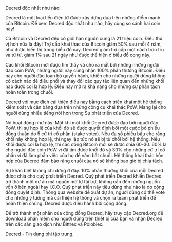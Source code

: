 Decred độc nhất như nào!

Decred là một loại tiền điện tử được xây dựng dựa trên những điểm mạnh của Bitcoin. Để xem Decred độc nhất như nào, hãy cùng so sánh hai coin này!

Cả Bitcoin và Decred đều có giới hạn nguồn cung là 21 triệu coin. Điều thú vị hơn nữa là đây! Trợ cấp khai thác của Bitcoin giảm 50% sau mỗi 4 năm, như được hiển thị trong biểu đồ này. Decred giảm trợ cấp một cách trơn tru và từ từ, giảm 1% sau 21 ngày như được thể hiện ở biểu đồ cong này. 

Các khối Bitcoin mới được tìm thấy và cho ra mắt bởi những những người đào coin PoW, những người này cũng nhận 100% phần thưởng Bitcoin. Điều này cho người đào toàn bộ quyền hành, khiến cho những người dùng không có cách nào để điều phối và thay đổi các quy tắc liên quan đến những khối nào được coi là hợp lệ. Điều này mở ra khả năng cho những sự phân tách hoàn toàn trong chuỗi.

Decred với mục đích cải thiện điều này bằng cách triển khai một hệ thống kiểm soát và cân bằng dựa trên những công cụ khai thác PoW. Mang lại cho người dùng nhiều tiếng nói hơn trong Sự phát triển của Decred.

Nó hoạt động như này: Một khi một khối Decred được đào bởi người đào PoW, thì sự hợp lệ của khối đó sẽ được quyết định bởi một cuộc bỏ phiếu đồng thuận do 5 cử tri cổ phần (stake voter). Nếu đa số phiếu bầu cho rằng khối này không hợp lệ, thì ngay lập tức nó sẽ bị từ chối bởi hệ thống. Nếu khối được coi là hợp lệ, thì các đồng Bitcoin mới sẽ được chia 60-30. 60% là cho người đào coin PoW vì đã tìm được khối đó và 30% cho những cử tri cổ phần vì đã làm phần việc của họ để nắm bắt chuỗi. Hệ thống khai thác hỗn hợp của Decred đảm bảo rằng chuỗi của nó sẽ không bao giờ bị chia tách. 

Sự khác biệt không chỉ dừng ở đây. 10% phần thưởng khối của mỗi Decred được chia cho quỹ phát triển Decred. Quỹ phát triển Decred khiến Decred trở thành một dự án mã nguồn mở tự tài trợ, không cần đến những nguồn vốn ở bên ngoài hay I.C.O. Quỹ phát triển này tiêu dùng như nào là do cộng đồng quyết định. Thông qua website đề xuất dự án, người dùng có thể vote cho những ý tưởng mà cải thiện hệ thống và chọn ra team phát triển để hoàn thiện chúng. Decred được điều hành bởi cộng đồng.

Để trở thành một phần của cộng đồng Decred, hãy truy cập Decred.org để download phần mềm cho người dùng trên thiết bị của bạn và nhận Decred trên các sàn giao dịch như  Bittrex và Polobiex. 

Decred - Tín dụng phi tập trung. 
